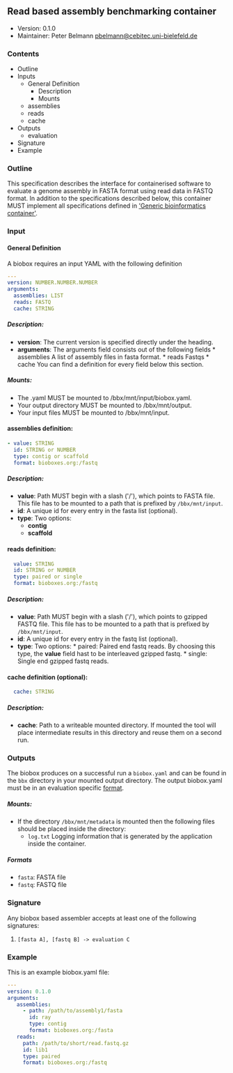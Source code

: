## Read based assembly benchmarking container

  * Version:    0.1.0
  * Maintainer: Peter Belmann <pbelmann@cebitec.uni-bielefeld.de>

### Contents
* Outline
* Inputs
   * General Definition
      * Description
      * Mounts
   * assemblies
   * reads
   * cache
* Outputs
   * evaluation
* Signature
* Example

### Outline

This specification describes the interface for containerised software to
evaluate a genome assembly in FASTA format using read data in FASTQ format. 
In addition to the specifications described below, this container MUST
implement all specifications defined in ['Generic bioinformatics container'](https://github.com/bioboxes/rfc/blob/master/rfc.mkd#generic-bioinformatics-container).

### Input

#### General Definition

A biobox requires an input YAML with the following definition 

```YAML
---
version: NUMBER.NUMBER.NUMBER
arguments:
  assemblies: LIST
  reads: FASTQ
  cache: STRING
```

##### Description:
* **version**: The current version is specified directly under the heading.
* **arguments**: The arguments field consists out of the following fields 
       * assemblies A list of assembly files in fasta format.
       * reads Fastqs
       * cache
       You can find a definition for every field below this section.

##### Mounts:
 * The .yaml MUST be mounted to /bbx/mnt/input/biobox.yaml.
 * Your output directory MUST be mounted to /bbx/mnt/output.
 * Your input files MUST be mounted to /bbx/mnt/input. 

#### assemblies definition: 
```YAML
- value: STRING
  id: STRING or NUMBER
  type: contig or scaffold
  format: bioboxes.org:/fastq
```

##### Description:
* **value**: Path MUST begin with a slash ('/'), which points to FASTA file. This file has to be mounted to a path that is prefixed by `/bbx/mnt/input`.
* **id**: A unique id for every entry in the fasta list (optional).
* **type**: Two options:
  * **contig**
  * **scaffold**

#### reads definition: 
```YAML
  value: STRING
  id: STRING or NUMBER
  type: paired or single
  format: bioboxes.org:/fastq
```

##### Description:
* **value**: Path MUST begin with a slash ('/'), which points to gzipped FASTQ file. This file has to be mounted to a path that is prefixed by `/bbx/mnt/input`.
* **id**: A unique id for every entry in the fastq list (optional).
* **type**: Two options:
      * paired: Paired end fastq reads. By choosing this type, the **value** field hast to be interleaved gzipped fastq.
      * single: Single end gzipped fastq reads. 

#### cache definition (optional):

```YAML
  cache: STRING
```

##### Description:
* **cache**: Path to a writeable mounted directory. If mounted the tool will place intermediate results in this directory and reuse them on a second run.

### Outputs

The biobox produces on a successful run a `biobox.yaml` and can be found in the `bbx` directory in your mounted output directory. The output biobox.yaml must be in an evaluation specific [format](https://github.com/bioboxes/rfc/blob/master/data-format/evaluation.mkd).

##### Mounts:

 * If the directory `/bbx/mnt/metadata` is mounted then the following files should be placed inside the directory:
   * `log.txt` Logging information that is generated by the application inside the container.   

##### Formats
* `fasta`: FASTA file
* `fastq`: FASTQ file

### Signature

Any biobox based assembler accepts at least one of the following signatures:

1. `[fasta A], [fastq B] -> evaluation C`

### Example
This is an example biobox.yaml file:

```YAML
---
version: 0.1.0
arguments:
   assemblies:
     - path: /path/to/assembly1/fasta
       id: ray
       type: contig
       format: bioboxes.org:/fasta
   reads:
     path: /path/to/short/read.fastq.gz
     id: lib1
     type: paired
     format: bioboxes.org:/fastq
```
